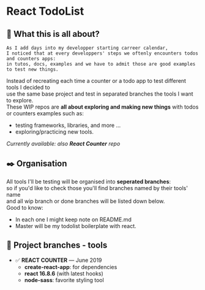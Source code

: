 # React TodoList
## :blue_book: What this is all about?
```
As I add days into my developper starting carreer calendar,  
I noticed that at every developpers' steps we oftenly encounters todos and counters apps:  
in tutos, docs, examples and we have to admit those are good examples to test new things.
```

Instead of recreating each time a counter or a todo app to test different tools I decided to  
use the same base project and test in separated branches the tools I want to explore.  
These WIP repos are **all about exploring and making new things** with todos or counters examples such as:  
- testing frameworks, libraries, and more ...
- exploring/practicing new tools.  

*Currently available: also **React Counter** repo*

## :black_nib: Organisation

All tools I'll be testing will be organised into **seperated branches**:  
so if you'd like to check those you'll find branches named by their tools' name  
and all wip branch or done branches will be listed down below.  
Good to know:  
* In each one I might keep note on README.md  
* Master will be my todolist boilerplate with react.  




## :round_pushpin: Project branches - tools

- ✅ **REACT COUNTER** — June 2019
    - **create-react-app**: for dependencies
    - **react 16.8.6** (with latest hooks)
    - **node-sass**: favorite styling tool
